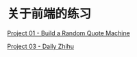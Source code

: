 # 关于前端的练习
[Project 01 - Build a Random Quote Machine](http://janechan.youmeet.cc/JS-Practice/01-random-quote-machine/index.html)  
<!-- [Project 02 - TimeLine](http://janechan.youmeet.cc/JS-Practice/02-TimeLine/index.html)   -->
[Project 03 - Daily Zhihu](http://janechan.youmeet.cc/JS-Practice/03-daily-zhihu/index.html)  


